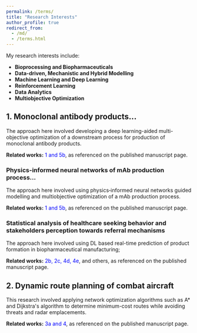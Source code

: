 ```yaml
---
permalink: /terms/
title: "Research Interests"
author_profile: true
redirect_from: 
  - /md/
  - /terms.html
---
```


My research interests include:

- **Bioprocessing and Biopharmaceuticals**  
- **Data-driven, Mechanistic and Hybrid Modelling**  
- **Machine Learning and Deep Learning**  
- **Reinforcement Learning**  
- **Data Analytics**  
- **Multiobjective Optimization**


## 1. Monoclonal antibody products...

The approach here involved developing a deep learning-aided multi-objective optimization of a downstream process for production of monoclonal antibody products.

**Related works:** <span style="color:blue">1 and 5b</span>, as referenced on the published manuscript page.

### Physics-informed neural networks of mAb production process...

The approach here involved using physics‐informed neural networks guided modelling and multiobjective optimization of a mAb production process.

**Related works:** <span style="color:blue">1 and 5b</span>, as referenced on the published manuscript page.

### Statistical analysis of healthcare seeking behavior and stakeholders perception towards referral mechanisms

The approach here involved using DL based real-time prediction of product formation in biopharmaceutical manufacturing;


**Related works:** <span style="color:blue">2b, 2c, 4d, 4e</span>, and others, as referenced on the published manuscript page.


## 2. Dynamic route planning of combat aircraft
This research involved applying network optimization algorithms such as A* and Dijkstra's algorithm to determine minimum-cost routes while avoiding threats and radar emplacements.  <br>

**Related works:** <span style="color:blue">3a and 4</span>, as referenced on the published manuscript page.

